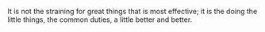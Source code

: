 It is not the straining for great things that is most effective; it is the doing the little things, the common duties, a little better and better.